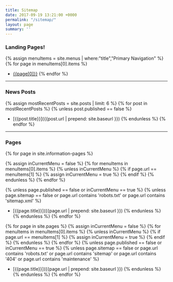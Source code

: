 ```yaml
---
title: Sitemap
date: 2017-09-19 13:21:00 +0000
permalink: "/sitemap/"
layout: page
summary: ''
---
```

### Landing Pages!

{% assign menuItems = site.menus | where:"title","Primary Navigation"  %}  
{% for page in menuItems\[0\].items %}

* [{{page\[0\]}}]({{page\[1\]}})
  {% endfor %}

<hr/>

### News Posts

{% assign mostRecentPosts = site.posts | limit: 6 %}
{% for post in  mostRecentPosts %}
{% unless post.published == false %}

* [{{post.title}}]({{post.url | prepend: site.baseurl }})
  {% endunless %}
  {% endfor %}

<hr/>

### Pages

{% for page in site.information-pages %}

{% assign inCurrentMenu = false %}
{% for menuItems in menuItems\[0\].items %}
{% unless inCurrentMenu %}
{% if page.url == menuItems\[1\] %}
{% assign inCurrentMenu = true %}
{% endif %}
{% endunless %}
{% endfor %}

{% unless page.published == false  or inCurrentMenu == true %}
{% unless page.sitemap == false or page.url contains 'robots.txt' or page.url contains 'sitemap.xml'  %}

* [{{page.title}}]({{page.url | prepend: site.baseurl }})
  {% endunless %}
  {% endunless %}
  {% endfor %}

{% for page in site.pages %}
{% assign inCurrentMenu = false %}
{% for menuItems in menuItems\[0\].items %}
{% unless inCurrentMenu %}
{% if page.url == menuItems\[1\] %}
{% assign inCurrentMenu = true %}
{% endif %}
{% endunless %}
{% endfor %}
{% unless page.published == false  or inCurrentMenu == true %}
{% unless page.sitemap == false or page.url contains 'robots.txt' or page.url contains 'sitemap' or page.url contains '404' or page.url contains 'maintenance'  %}

* [{{page.title}}]({{page.url | prepend: site.baseurl }})
  {% endunless %}
  {% endunless %}
  {% endfor %}